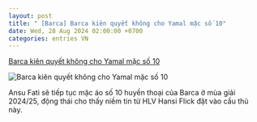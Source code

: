 ```yaml
---
layout: post
title: " [Barca] Barca kiên quyết không cho Yamal mặc số 10"
date: Wed, 28 Aug 2024 02:00:00 +0700
categories: entries VN
---
```

[Barca kiên quyết không cho Yamal mặc số 10](https://bongdaplus.vn/la-liga/barca-kien-quyet-khong-trao-so-10-cho-yamal-4418202408.html)

![Barca kiên quyết không cho Yamal mặc số 10](https://cdn.bongdaplus.vn/Assets/Media/2024/08/27/8/Yamal480.jpg)

Ansu Fati sẽ tiếp tục mặc áo số 10 huyền thoại của Barca ở mùa giải 2024/25, động thái cho thấy niềm tin từ HLV Hansi Flick đặt vào cầu thủ này.

